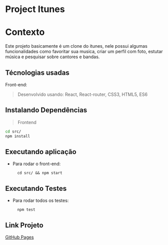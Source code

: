 # Project Itunes

# Contexto
Este projeto basicamente é um clone do itunes, nele possui algumas funcionalidades como favoritar sua musica, criar um perfil com foto, estutar música e pesquisar sobre cantores e bandas.

## Técnologias usadas

Front-end:
> Desenvolvido usando: React, React-router, CSS3, HTML5, ES6


## Instalando Dependências

> Frontend
```bash
cd src/
npm install
``` 
## Executando aplicação

* Para rodar o front-end:

  ```
    cd src/ && npm start
  ```

## Executando Testes

* Para rodar todos os testes:

  ```
    npm test
  ```
## Link Projeto
  [GitHub Pages](https://guilhermerocha1.github.io/clone-itunes)

